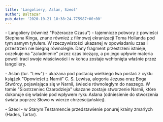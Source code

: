 ```yaml
---
title: 'Langoliery, Aslan, Szeol'
author: Baltazar
pub_date: '2020-10-21 18:38:24.775987+00:00'
---
```


\- Langoliery \(również "Pożeracze Czasu"\) \- tajemnicze potwory z powieści Stephana Kinga, znane również z filmowej ekranizacji Toma Hollanda pod tym samym tytułem. W rzeczywistości ukazanej w opowiadaniu czas i przestrzeń nie biegną równolegle. Dany fragment przestrzeni istnieje, oczekuje na "zaludnienie" przez czas bieżący, a po jego upływie materia powoli traci swoje właściwości i w końcu zostaje wchłonięta właśnie przez langoliery.

\- Aslan \(tur. "Lew"\) \- ukazana pod postacią wielkiego lwa postać z cyklu książek "Opowieści z Narnii" C. S. Lewisa, alegoria Jezusa oraz Boga Stwórcy, pojawiająca się w Narnii, świecie równoległym do naszego. W tomie "Siostrzeniec Czarodzieja" ukazane zostaje stworzenie Narnii, które dokonuje się właśnie pod wpływem ryku Aslana \(odniesienie do stworzenia świata poprzez Słowo w wierze chrześcijańskiej\).

\- Szeol \- w Starym Testamencie przedstawienie ponurej krainy zmarłych \(Hades, Tartar\).